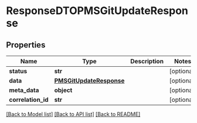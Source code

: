 # ResponseDTOPMSGitUpdateResponse

## Properties
Name | Type | Description | Notes
------------ | ------------- | ------------- | -------------
**status** | **str** |  | [optional] 
**data** | [**PMSGitUpdateResponse**](PMSGitUpdateResponse.md) |  | [optional] 
**meta_data** | **object** |  | [optional] 
**correlation_id** | **str** |  | [optional] 

[[Back to Model list]](../README.md#documentation-for-models) [[Back to API list]](../README.md#documentation-for-api-endpoints) [[Back to README]](../README.md)

